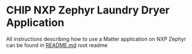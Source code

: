 # CHIP NXP Zephyr Laundry Dryer Application

All instructions describing how to use a Matter application on NXP Zephyr can be found in [README.md](../../../all-clusters-app/nxp/zephyr/README.md) root readme
